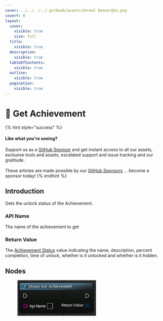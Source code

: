 ```yaml
---
cover: ../../../../.gitbook/assets/Unreal Banner@2x.png
coverY: 0
layout:
  cover:
    visible: true
    size: full
  title:
    visible: true
  description:
    visible: true
  tableOfContents:
    visible: true
  outline:
    visible: true
  pagination:
    visible: true
---
```


# 🔵 Get Achievement

{% hint style="success" %}
#### Like what you're seeing?

Support us as a [GitHub Sponsor](../../../../become-a-sponsor/) and get instant access to all our assets, exclusive tools and assets, escalated support and issue tracking and our gratitude.\
\
These articles are made possible by our [GitHub Sponsors](../../../../become-a-sponsor/) ... become a sponsor today!
{% endhint %}

## Introduction

Gets the unlock status of the Achievement.

### API Name

The name of the achievement to get

### Return Value

The [Achievement Status](../types/achievement-status.md) value indicating the name, description, percent completion, time of unlock, whether is it unlocked and whether is it hidden.

## Nodes

<figure><img src="../../../../.gitbook/assets/image (317).png" alt=""><figcaption></figcaption></figure>
